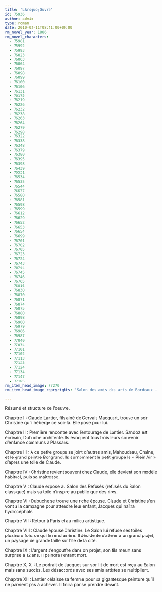 ```yaml
---
title: 'L&rsquo;Œuvre'
id: 75936
author: admin
type: roman
date: 2010-02-11T08:41:00+00:00
rm_novel_year: 1886
rm_novel_characters:
  - 75981
  - 75992
  - 75993
  - 76023
  - 76063
  - 76064
  - 76097
  - 76098
  - 76099
  - 76100
  - 76106
  - 76131
  - 76175
  - 76219
  - 76226
  - 76232
  - 76238
  - 76263
  - 76264
  - 76279
  - 76298
  - 76322
  - 76338
  - 76348
  - 76379
  - 76380
  - 76395
  - 76398
  - 76439
  - 76531
  - 76534
  - 76535
  - 76544
  - 76577
  - 76580
  - 76581
  - 76598
  - 76599
  - 76612
  - 76629
  - 76652
  - 76653
  - 76654
  - 76699
  - 76701
  - 76702
  - 76705
  - 76723
  - 76724
  - 76743
  - 76744
  - 76745
  - 76746
  - 76765
  - 76816
  - 76830
  - 76870
  - 76871
  - 76874
  - 76875
  - 76880
  - 76898
  - 76900
  - 76979
  - 76986
  - 76987
  - 77040
  - 77074
  - 77101
  - 77102
  - 77113
  - 77123
  - 77124
  - 77134
  - 77147
  - 77185
rm_item_head_image: 77270
rm_item_head_image_copryrights: 'Salon des amis des arts de Bordeaux - Casimir Victor Paul'

---
```

Résumé et structure de l&rsquo;oeuvre.

Chapitre I : Claude Lantier, fils ainé de Gervais Macquart, trouve un soir Christine qu&rsquo;il héberge ce soir-là. Elle pose pour lui.

Chapitre II : Première rencontre avec l&rsquo;entourage de Lantier. Sandoz est écrivain, Dubuche architecte. Ils évoquent tous trois leurs souvenir d&rsquo;enfance communs à Plassans.

Chapitre III : A ce petite groupe se joint d&rsquo;autres amis, Mahoudeau, Chaîne, et le grand peintre Bongrand. Ils surnomment le petit groupe le &laquo;&nbsp;Plein Air&nbsp;&raquo; d&rsquo;après une toile de Claude.

Chapitre IV : Christine revient souvent chez Claude, elle devient son modèle habituel, puis sa maîtresse.

Chapitre V : Claude expose au Salon des Refusés (refusés du Salon classique) mais sa toile n&rsquo;inspire au public que des rires.

Chapitre VI : Dubuche se trouve une riche épouse. Claude et Christine s&rsquo;en vont à la campagne pour attendre leur enfant, Jacques qui naîtra hydrocéphale.

Chapitre VII : Retour à Paris et au milieu artistique.

Chapitre VIII : Claude épouse Christine. Le Salon lui refuse ses toiles plusieurs fois, ce qui le rend amère. Il décide de s&rsquo;atteler à un grand projet, un paysage de grande taille sur l&rsquo;île de la cité.

Chapitre IX : L&rsquo;argent s&rsquo;engouffre dans on projet, son fils meurt sans surprise à 12 ans. Il peindra l&rsquo;enfant mort.

Chapitre X, XI : Le portrait de Jacques sur son lit de mort est reçu au Salon mais sans succès. Les désaccords avec ses amis artistes se multiplient.

Chapitre XII : Lantier délaisse sa femme pour sa gigantesque peinture qu&rsquo;il ne parvient pas à achever. Il finira par se prendre devant.